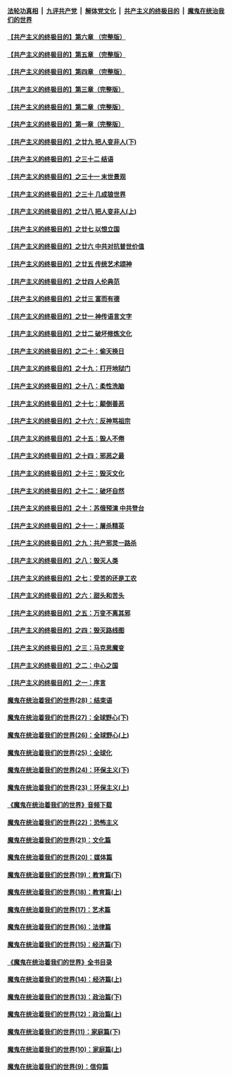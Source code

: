 ####  [法轮功真相](../../../../basic/blob/master/README.md?t=05270801) &nbsp;|&nbsp; [九评共产党](../../../../9ping.md/blob/master/README.md?t=05270801) &nbsp;|&nbsp; [解体党文化](../../../../jtdwh.md/blob/master/README.md?t=05270801)  &nbsp;|&nbsp; [共产主义的终极目的](../../../../gczydzjmd.md/blob/master/README.md?t=05270801) &nbsp;|&nbsp; [魔鬼在统治我们的世界](../../../../mgztzwmdsj.md/blob/master/README.md?t=05270801) 

#### [【共产主义的终极目的】第六章 （完整版）](../pages/nsc422/n11428913.md?t=05270801) 

#### [【共产主义的终极目的】第五章 （完整版）](../pages/nsc422/n11428912.md?t=05270801) 

#### [【共产主义的终极目的】第四章 （完整版）](../pages/nsc422/n11428907.md?t=05270801) 

#### [【共产主义的终极目的】第三章（完整版）](../pages/nsc422/n11428848.md?t=05270801) 

#### [【共产主义的终极目的】第二章（完整版）](../pages/nsc422/n11428831.md?t=05270801) 

#### [【共产主义的终极目的】第一章（完整版）](../pages/nsc422/n11417651.md?t=05270801) 

#### [【共产主义的终极目的】之廿九 把人变非人(下)](../pages/nsc422/n11344140.md?t=05270801) 

#### [【共产主义的终极目的】之三十二 结语](../pages/nsc422/n11360535.md?t=05270801) 

#### [【共产主义的终极目的】之三十一 末世景观](../pages/nsc422/n11351129.md?t=05270801) 

#### [【共产主义的终极目的】之三十 几成狼世界](../pages/nsc422/n11348280.md?t=05270801) 

#### [【共产主义的终极目的】之廿八 把人变非人(上)](../pages/nsc422/n11340492.md?t=05270801) 

#### [【共产主义的终极目的】之廿七 以恨立国](../pages/nsc422/n11336944.md?t=05270801) 

#### [【共产主义的终极目的】之廿六 中共对抗普世价值](../pages/nsc422/n11324785.md?t=05270801) 

#### [【共产主义的终极目的】之廿五 传统艺术颂神](../pages/nsc422/n11296396.md?t=05270801) 

#### [【共产主义的终极目的】之廿四 人伦典范](../pages/nsc422/n11296397.md?t=05270801) 

#### [【共产主义的终极目的】之廿三 富而有德](../pages/nsc422/n11283598.md?t=05270801) 

#### [【共产主义的终极目的】之廿一 神传语言文字](../pages/nsc422/n11263265.md?t=05270801) 

#### [【共产主义的终极目的】之廿二 破坏修炼文化](../pages/nsc422/n11245728.md?t=05270801) 

#### [【共产主义的终极目的】之二十：偷天换日](../pages/nsc422/n11238846.md?t=05270801) 

#### [【共产主义的终极目的】之十九：打开地狱门](../pages/nsc422/n11206376.md?t=05270801) 

#### [【共产主义的终极目的】之十八：柔性洗脑](../pages/nsc422/n11199994.md?t=05270801) 

#### [【共产主义的终极目的】之十七：颠倒善恶](../pages/nsc422/n11179782.md?t=05270801) 

#### [【共产主义的终极目的】之十六：反神骂祖宗](../pages/nsc422/n11166798.md?t=05270801) 

#### [【共产主义的终极目的】之十五：毁人不倦](../pages/nsc422/n11166792.md?t=05270801) 

#### [【共产主义的终极目的】之十四：邪恶之最](../pages/nsc422/n11150249.md?t=05270801) 

#### [【共产主义的终极目的】之十三：毁灭文化](../pages/nsc422/n11135227.md?t=05270801) 

#### [【共产主义的终极目的】之十二：破坏自然](../pages/nsc422/n11135214.md?t=05270801) 

#### [【共产主义的终极目的】之十：苏俄预演 中共登台](../pages/nsc422/n11118424.md?t=05270801) 

#### [【共产主义的终极目的】之十一：屠杀精英](../pages/nsc422/n11118442.md?t=05270801) 

#### [【共产主义的终极目的】之九：共产邪灵一路杀](../pages/nsc422/n11114139.md?t=05270801) 

#### [【共产主义的终极目的】之八：毁灭人类](../pages/nsc422/n11108503.md?t=05270801) 

#### [【共产主义的终极目的】之七：受苦的还是工农](../pages/nsc422/n11101809.md?t=05270801) 

#### [【共产主义的终极目的】之六：甜头和苦头](../pages/nsc422/n11096971.md?t=05270801) 

#### [【共产主义的终极目的】之五：万变不离其邪](../pages/nsc422/n11091285.md?t=05270801) 

#### [【共产主义的终极目的】之四：毁灭路线图](../pages/nsc422/n11086284.md?t=05270801) 

#### [【共产主义的终极目的】之三：马克思魔变](../pages/nsc422/n11061941.md?t=05270801) 

#### [【共产主义的终极目的】之二：中心之国](../pages/nsc422/n11047728.md?t=05270801) 

#### [【共产主义的终极目的】之一：序言](../pages/nsc422/n11086077.md?t=05270801) 

#### [魔鬼在统治着我们的世界(28)：结束语](../pages/nsc422/n10936246.md?t=05270801) 

#### [魔鬼在统治着我们的世界(27)：全球野心(下)](../pages/nsc422/n10928319.md?t=05270801) 

#### [魔鬼在统治着我们的世界(26)：全球野心(上)](../pages/nsc422/n10900318.md?t=05270801) 

#### [魔鬼在统治着我们的世界(25)：全球化](../pages/nsc422/n10788205.md?t=05270801) 

#### [魔鬼在统治着我们的世界(24)：环保主义(下)](../pages/nsc422/n10695307.md?t=05270801) 

#### [魔鬼在统治着我们的世界(23)：环保主义(上)](../pages/nsc422/n10688613.md?t=05270801) 

#### [《魔鬼在统治着我们的世界》音频下载](../pages/nsc422/n10635553.md?t=05270801) 

#### [魔鬼在统治着我们的世界(22)：恐怖主义](../pages/nsc422/n10614727.md?t=05270801) 

#### [魔鬼在统治着我们的世界(21)：文化篇](../pages/nsc422/n10597706.md?t=05270801) 

#### [魔鬼在统治着我们的世界(20)：媒体篇](../pages/nsc422/n10586579.md?t=05270801) 

#### [魔鬼在统治着我们的世界(19)：教育篇(下)](../pages/nsc422/n10564808.md?t=05270801) 

#### [魔鬼在统治着我们的世界(18)：教育篇(上)](../pages/nsc422/n10526970.md?t=05270801) 

#### [魔鬼在统治着我们的世界(17)：艺术篇](../pages/nsc422/n10499093.md?t=05270801) 

#### [魔鬼在统治着我们的世界(16)：法律篇](../pages/nsc422/n10485969.md?t=05270801) 

#### [魔鬼在统治着我们的世界(15)：经济篇(下)](../pages/nsc422/n10469975.md?t=05270801) 

#### [《魔鬼在统治着我们的世界》全书目录](../pages/nsc422/n10464261.md?t=05270801) 

#### [魔鬼在统治着我们的世界(14)：经济篇(上)](../pages/nsc422/n10457370.md?t=05270801) 

#### [魔鬼在统治着我们的世界(13)：政治篇(下)](../pages/nsc422/n10448270.md?t=05270801) 

#### [魔鬼在统治着我们的世界(12)：政治篇(上)](../pages/nsc422/n10444576.md?t=05270801) 

#### [魔鬼在统治着我们的世界(11)：家庭篇(下)](../pages/nsc422/n10440961.md?t=05270801) 

#### [魔鬼在统治着我们的世界(10)：家庭篇(上)](../pages/nsc422/n10435448.md?t=05270801) 

#### [魔鬼在统治着我们的世界(9)：信仰篇](../pages/nsc422/n10432159.md?t=05270801) 

